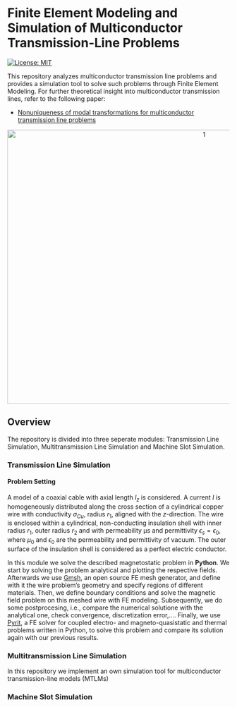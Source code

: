 # Finite Element Modeling and Simulation of Multiconductor Transmission-Line Problems

[![License: MIT](https://img.shields.io/badge/License-MIT-yellow.svg)](https://github.com/paulffm/Discrete-Time-Diffusion-Models-for-Discrete-Data/blob/main/LICENSE)

This repository analyzes multiconductor transmission line problems and provides a simulation tool to solve such problems through Finite Element Modeling. For further theoretical insight into multiconductor transmission lines, refer to the following paper:

- [Nonuniqueness of modal transformations for multiconductor transmission line problems](https://onlinelibrary.wiley.com/doi/10.1002/etep.2342)

<p align="center">
  <img src="ct_forwardrev_process2.png"  alt="1" width = 876px height = 621px >
</p>

## Overview

The repository is divided into three seperate modules: Transmission Line Simulation, Multitransmission Line Simulation and Machine Slot Simulation.

### Transmission Line Simulation
#### Problem Setting
A model of a coaxial cable with axial length $l_z$ is considered. A current $I$ is homogeneously distributed along the cross section of a cylindrical copper wire with conductivity $\sigma_{Cu}$, radius $r_1$, aligned with the $z$-direction. The wire is enclosed within a cylindrical, non-conducting insulation shell with inner radius $r_1$, outer radius $r_2$ and with permeability μs and permittivity $\epsilon_s = \epsilon_0$, where $\mu_0$ and $\epsilon_0$ are the permeability and permittivity of vacuum. The outer surface of the insulation shell is considered as a perfect electric conductor.

In this module we solve the described magnetostatic problem in **Python**. We start by solving the problem analytical and plotting the respective fields. Afterwards we use
[Gmsh](https://gmsh.info), an open source FE mesh generator, and define with it the wire problem’s geometry and specify regions of different materials. Then, we define boundary conditions and solve the magnetic field problem on this meshed wire with FE modeling. Subsequently, we do some postprocesing, i.e., compare the numerical solutione with the analytical one, check convergence, discretization error,.... Finally, we use [Pyrit](https://www.temf.tu-darmstadt.de/emft/forschung_emft/software_1/software.en.jsp), a FE solver for coupled electro- and magneto-quasistatic and thermal problems written in Python, to solve this problem and compare its solution again with our previous results.

### Multitransmission Line Simulation
In this repository we implement an own simulation tool for multiconductor transmission-line models (MTLMs)

### Machine Slot Simulation

